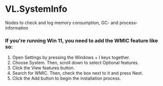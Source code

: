 # VL.SystemInfo
Nodes to check and log memory consumption, GC- and process-information


### If you're running Win 11, you need to add the WMIC feature like so:

1. Open Settings by pressing the Windows + I keys together.
2. Choose System. Then, scroll down to select Optional features.
3. Click the View features button.
4. Search for WMIC. Then, check the box next to it and press Next.
5. Click the Add button to begin the installation process.
